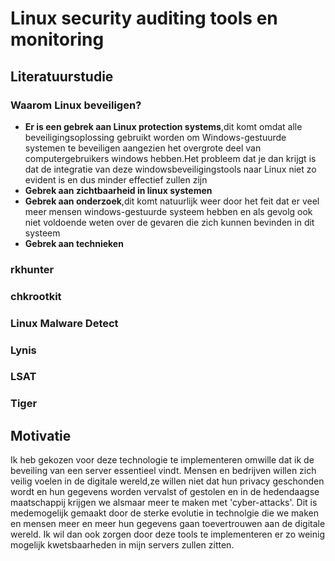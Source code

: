 # Linux security auditing tools en monitoring

## Literatuurstudie

### Waarom Linux beveiligen?
  - **Er is een gebrek aan Linux protection systems**,dit komt omdat alle beveiligingsoplossing gebruikt worden om Windows-gestuurde systemen te beveiligen aangezien het overgrote deel van computergebruikers windows hebben.Het probleem dat je dan krijgt is dat de integratie van deze windowsbeveiligingstools naar Linux niet zo evident is en dus minder effectief zullen zijn 
  - **Gebrek aan zichtbaarheid in linux systemen**
  - **Gebrek aan onderzoek**,dit komt natuurlijk weer door het feit dat er veel meer mensen windows-gestuurde systeem hebben en als gevolg ook niet voldoende weten over de gevaren die zich kunnen bevinden in dit systeem
  - **Gebrek aan technieken**
  
### rkhunter

### chkrootkit

### Linux Malware Detect

### Lynis

### LSAT

### Tiger


## Motivatie
Ik heb gekozen voor deze technologie te implementeren omwille dat ik de beveiling van een server essentieel vindt.
Mensen en bedrijven willen zich veilig voelen in de digitale wereld,ze willen niet dat hun privacy geschonden wordt en hun gegevens worden vervalst of gestolen en in de hedendaagse maatschappij krijgen we alsmaar meer te maken met 'cyber-attacks'.
Dit is medemogelijk gemaakt door de sterke evolutie in technolgie die we maken en mensen meer en meer hun gegevens gaan toevertrouwen aan de digitale wereld.
Ik wil dan ook zorgen door deze tools te implementeren er zo weinig mogelijk kwetsbaarheden in mijn servers zullen zitten.
